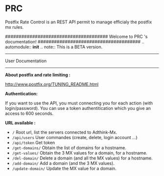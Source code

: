PRC
===

Postfix Rate Control is an REST API permit to manage efficialy the postfix mx rules.


######################################
Welcome to PRC 's documentation!
######################################
.. automodule:: __init__
.. note::
       This is a BETA version.

******************
User Documentation
******************
**About postfix and rate limiting :**

http://www.postfix.org/TUNING_README.html

**Authentication:**

If you want to use the API, you must connecting you for each action (with login/password). You can use a token authentitication which you give an access to 600 seconds.


**URL available :**


* ``/`` Root url, list the servers connected to Adthink-Mx.
* ``/api/users`` User commandes (create, delete, login account ...)
* ``/api/token`` Get token
* ``/get-domains/`` Obtain the list of domains for a hostname.
* ``/get-values/`` Obtain the 3 MX values for a domain, for a hostname.
* ``/del-domain/`` Delete a domain (and all the MX values) for a hostname.
* ``/add-domain/`` Add a domain (and the 3 MX values). 
* ``/update-domain/`` Update the MX value for a domain.





